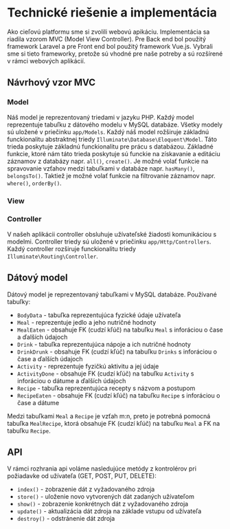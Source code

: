 # Technické riešenie a implementácia

Ako cieľovú platformu sme si zvolili webovú apikáciu. Implementácia sa riadila vzorom MVC (Model View Controller). Pre Back end bol použitý framework Laravel a pre Front end bol použitý framework Vue.js. Vybrali sme si tieto frameworky, pretože sú vhodné pre naše potreby a sú rozšírené v rámci webových aplikácií.

## Návrhový vzor MVC

### Model
Náš model je reprezentovaný triedami v jazyku PHP. Každý model reprezentuje tabuľku z dátového modelu v MySQL databáze. Všetky modely sú uložené v priečinku `app/Models`. Každý náš model rožširuje základnú funckionalitu abstraktnej triedy `Illuminate\Database\Eloquent\Model`. Táto trieda poskytuje základnú funckionalitu pre prácu s databázou. Základné funkcie, ktoré nám táto trieda poskytuje sú funckie na získavanie a editáciu záznamov z databázy napr. `all()`, `create()`. Je možné volať funkcie na spravovanie vzťahov medzi tabuľkami v databáze napr. `hasMany()`, `belongsTo()`. Taktiež je možné volať funkcie na filtrovanie záznamov napr. `where()`, `orderBy()`.

### View

### Controller
V našeh aplikácii controller obsluhuje užívateľské žiadosti komunikáciou s modelmi. Controller triedy sú uložené v priečinku `app/Http/Controllers`. Každý controller rozširuje funckionalitu triedy `Illuminate\Routing\Controller`.

## Dátový model
Dátový model je reprezentovaný tabuľkami v MySQL databáze. Používané tabuľky:
- `BodyData` - tabuľka reprezentujúca fyzické údaje užívateľa
- `Meal` - reprezentuje jedlo a jeho nutričné hodnoty
- `MealEaten` - obsahuje FK (cudzí kľúč) na tabuľku `Meal` s inforáciou o čase a ďalších údajoch
- `Drink` - tabuľka reprezentujúca nápoje a ich nutričné hodnoty
- `DrinkDrunk` - obsahuje FK (cudzí kľúč) na tabuľku `Drinks` s inforáciou o čase a ďalších údajoch
- `Activity` - reprezentuje fyzičkú aktivitu a jej údaje
- `ActivityDone` - obsahuje FK (cudzí kľúč) na tabuľku `Activity` s inforáciou o dátume a ďalších údajoch
- `Recipe` - tabuľka reprezentujúca recepty s názvom a postupom
- `RecipeEaten` - obsahuje FK (cudzí kľúč) na tabuľku `Recipe` s inforáciou o čase a dátume

Medzi tabuľkami `Meal` a `Recipe` je vzťah m:n, preto je potrebná pomocná tabuľka `MealRecipe`, ktorá obsahuje FK (cudzí kľúč) na tabuľku `Meal` a FK na tabuľku `Recipe`.

## API
V rámci rozhrania api voláme nasledujúce metódy z kontrolérov pri požiadavke od užívateľa (GET, POST, PUT, DELETE):
- `index()` - zobrazenie dát z vyžadovaného zdroja
- `store()` - uloženie novo vytvorených dát zadaných užívateľom
- `show()` - zobrazenie konkrétnych dát z vyžadovaného zdroja
- `update()` - aktualizácia dát zdroja na základe vstupu od užívateľa
- `destroy()` - odstránenie dát zdroja

